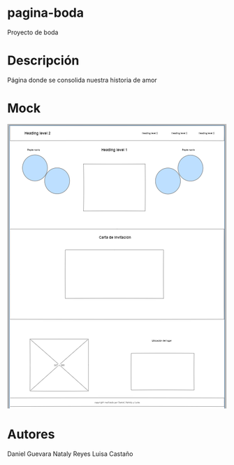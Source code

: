 # pagina-boda
Proyecto de boda

# Descripción
Página donde se consolida nuestra historia de amor

# Mock
![mock](mock/mock.png)

# Autores
 Daniel Guevara
 Nataly Reyes
 Luisa Castaño